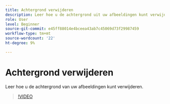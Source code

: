 ```yaml
---
title: Achtergrond verwijderen
description: Leer hoe u de achtergrond uit uw afbeeldingen kunt verwijderen
role: User
level: Beginner
source-git-commit: e45ff88014e4bceea43ab7c45069d73f29987459
workflow-type: tm+mt
source-wordcount: '22'
ht-degree: 9%

---
```


# Achtergrond verwijderen

Leer hoe u de achtergrond van uw afbeeldingen kunt verwijderen.

>[!VIDEO](https://video.tv.adobe.com/v/3420220?quality=12&learn=on&hidetitle=true)
